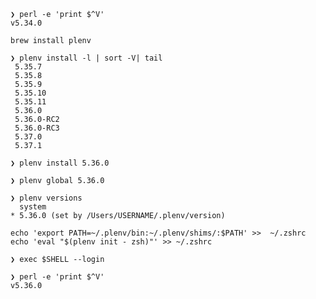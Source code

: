 ```
❯ perl -e 'print $^V'
v5.34.0
```



```
brew install plenv
```

```
❯ plenv install -l | sort -V| tail
 5.35.7
 5.35.8
 5.35.9
 5.35.10
 5.35.11
 5.36.0
 5.36.0-RC2
 5.36.0-RC3
 5.37.0
 5.37.1
```

```
❯ plenv install 5.36.0
```

```
❯ plenv global 5.36.0
```

```
❯ plenv versions
  system
* 5.36.0 (set by /Users/USERNAME/.plenv/version)
```

```
echo 'export PATH=~/.plenv/bin:~/.plenv/shims/:$PATH' >>  ~/.zshrc
echo 'eval "$(plenv init - zsh)"' >> ~/.zshrc
```


```
❯ exec $SHELL --login
```

```
❯ perl -e 'print $^V'
v5.36.0
```


